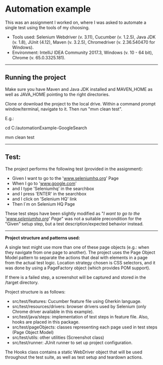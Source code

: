 # Automation example

This was an assignment I worked on, where I was asked to automate a single test using the tools of my choosing.

* Tools used: Selenium Webdriver (v. 3.11), Cucumber (v. 1.2.5), Java JDK (v. 1.8), JUnit (4.12), Maven (v. 3.2.5), Chromedriver (v. 2.36.540470 for Windows).
* Environment: IntelliJ IDEA Community 2017.3, Windows (v. 10 - 64 bit), Chrome (v. 65.0.3325.181).

------------------------------------------------------------------

## Running the project

Make sure you have Maven and Java JDK installed and MAVEN_HOME as well as JAVA_HOME pointing to the right directories.

Clone or download the project to the local drive. Within a command prompt window/terminal, navigate to it. Then run "mvn clean test".

E.g.:

cd C:/automationExample-GoogleSearch

mvn clean test

------------------------------------------------------------------

## Test:

The project performs the following test (provided in the assignment):
- Given I want to go to the 'www.seleniumhq.org' Page
- When I go to 'www.google.com'
- and I type 'Seleniumhq' in the searchbox
- and I press 'ENTER' in the searchbox
- and I click on 'Selenium HQ' link
- Then I´m on Selenium HQ Page

These test steps have been slightly modified as "_I want to go to the 'www.seleniumhq.org' Page_" was not a suitable precondition for the "Given" setup step, but a test description/expected behavior instead.

------------------------------------------------------------------

**Project structure and patterns used:**

A single test might use more than one of these page objects (e.g.: when they navigate from one page to another).
The project uses the Page Object Model pattern to separate the actions that deal with elements in a page from the actual test logic. 
Location strategy chosen is CSS selectors, and it was done by using a PageFactory object (which provides POM support).

If there is a failed step, a screenshot will be captured and stored in the /target directory.

Project structure is as follows:
* src/test/features: Cucumber feature file using Gherkin language.
* src/test/resources/drivers: browser drivers used by Selenium (only Chrome driver available in this example).
* src/test/java/steps: implementation of test steps in feature file. Also, hooks are placed in this package.
* src/test/pageObjects: classes representing each page used in test steps (Page Object Model)
* src/test/utils: other utilities (Screenshot class)
* src/test/runner: JUnit runner to set up project configuration.

The Hooks class contains a static WebDriver object that will be used throughout the test suite, as well as test setup and teardown actions.

